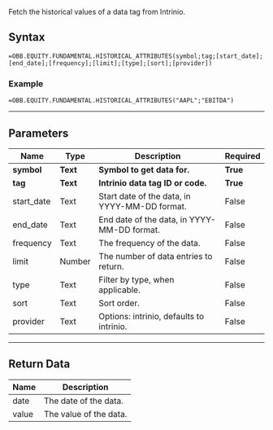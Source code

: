 <!-- markdownlint-disable MD041 -->

Fetch the historical values of a data tag from Intrinio.

## Syntax

```excel wordwrap
=OBB.EQUITY.FUNDAMENTAL.HISTORICAL_ATTRIBUTES(symbol;tag;[start_date];[end_date];[frequency];[limit];[type];[sort];[provider])
```

### Example

```excel wordwrap
=OBB.EQUITY.FUNDAMENTAL.HISTORICAL_ATTRIBUTES("AAPL";"EBITDA")
```

---

## Parameters

| Name | Type | Description | Required |
| ---- | ---- | ----------- | -------- |
| **symbol** | **Text** | **Symbol to get data for.** | **True** |
| **tag** | **Text** | **Intrinio data tag ID or code.** | **True** |
| start_date | Text | Start date of the data, in YYYY-MM-DD format. | False |
| end_date | Text | End date of the data, in YYYY-MM-DD format. | False |
| frequency | Text | The frequency of the data. | False |
| limit | Number | The number of data entries to return. | False |
| type | Text | Filter by type, when applicable. | False |
| sort | Text | Sort order. | False |
| provider | Text | Options: intrinio, defaults to intrinio. | False |

---

## Return Data

| Name | Description |
| ---- | ----------- |
| date | The date of the data.  |
| value | The value of the data.  |
